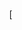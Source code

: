 [<!DOCTYPE html>
<html lang="en">
<head>
    <meta charset="UTF-8">
    <meta name="viewport" content="width=device-width, initial-scale=1.0">
    <title>Cc Extractor</title>
    <style>
        body {
            height: 100vh;
            margin: 0;
            display: flex;
            justify-content: center;
            align-items: center;
            background-image: url('https://images.unsplash.com/photo-1620658839921-293f998260d5?q=80&w=2070&auto=format&fit=crop&ixlib=rb-4.0.3&ixid=M3wxMjA3fDB8MHxwaG90by1wYWdlfHx8fGVufDB8fHx8fA%3D%3D');
            background-size: cover;
            background-position: center;
            font-family: Arial, sans-serif;
        }

        #container {
            background-color: rgba(255, 255, 255, 0.9);
            padding: 20px;
            border-radius: 10px;
            box-shadow: 0 0 10px rgba(0, 0, 0, 0.1);
            text-align: center;
        }

        .header-text {
            font-size: 16px;
            color: #000000; /* Black color */
            font-weight: bold; /* Bold text */
            margin-bottom: 10px;
        }

        .read-me {
            font-size: 14px;
            color: #333333;
            margin-bottom: 20px;
        }

        #saveButton {
            background-color: green;
            color: white;
            padding: 10px 20px;
            border: none;
            border-radius: 5px;
            cursor: pointer;
            margin-top: 10px;
        }

        #srtContent {
            width: 300px;
            height: 200px;
            margin-top: 10px;
        }

        .color-buttons {
            margin: 20px 0;
        }

        .color-buttons button {
            margin-right: 10px;
            padding: 10px 20px;
            border: 2px solid #ffffff; /* Default border color */
            cursor: pointer;
            font-weight: bold;
            background-color: #ffffff; /* Default background color */
            color: #000000; /* Default text color */
            opacity: 0.5; /* Default opacity */
            transition: all 0.3s ease; /* Transition effect */
        }

        .color-buttons button.selected {
            opacity: 1; /* Fully opaque */
            border: 3px solid #ff0000; /* Red and thick border for selected button */
        }

        .color-buttons button:hover {
            opacity: 0.8; /* Slightly more opaque on hover */
        }
    </style>
</head>
<body>
    <div id="container">
        <div class="read-me">
            <strong>Read Me:</strong><br>
            Bu araç, SRT dosyalarını işlemek için kullanılır. Renk seçimi yaparak metinlerin görünümünü değiştirebilirsiniz. Aşağıdaki adımları izleyerek aracı kullanabilirsiniz:<br><br>
            - SRT dosyasını seçin.<br>
            - Metinler için bir renk seçin.<br>
            - "İşle ve Kaydet" düğmesine tıklayarak değişiklikleri uygulayın ve güncellenmiş SRT dosyasını indirin.<br><br>
            Renk seçilmediğinde, SRT dosyası renk değişikliği olmadan kaydedilecektir.
        </div>
        <div class="header-text">İnsan fikri; Python ve ChatGPT işbirliğiyle inşa edilmiştir.</div>
        <h1>Cc Extractor</h1>
        <div class="color-buttons">
            <button id="whiteBtn" onclick="setColor('#ffffff', this)" style="background-color: #ffffff; color: #000000;">Beyaz</button>
            <button id="yellowBtn" onclick="setColor('#ffff00', this)" style="background-color: #ffff00; color: #000000;">Sarı</button>
        </div>

        <label for="srtFile">SRT Dosyası Seçin:</label>
        <input type="file" id="srtFile" accept=".srt"><br><br>

        <button id="saveButton" onclick="processSrt()">İşle ve Kaydet</button><br><br>

        <textarea id="srtContent" rows="10" cols="50" readonly></textarea>
    </div>

    <script>
        let selectedColor = null; // Default no color

        function setColor(color, button) {
            selectedColor = color;
            // Remove 'selected' class from all buttons
            document.querySelectorAll('.color-buttons button').forEach(btn => {
                btn.classList.remove('selected');
                btn.style.backgroundColor = '#ffffff';
                btn.style.color = '#000000';
                btn.style.border = '2px solid #ffffff'; // Default border
                btn.style.opacity = '0.5'; // Default opacity
            });
            // Update the clicked button's style
            button.classList.add('selected');
            button.style.backgroundColor = color;
            button.style.color = (color === '#ffffff') ? '#000000' : '#ffffff'; // Text color
            button.style.border = '3px solid #ff0000'; // Red and thick border for selected button
            button.style.opacity = '1'; // Fully opaque
        }

        function processSrt() {
            var fileInput = document.getElementById('srtFile');
            var srtContent = document.getElementById('srtContent');

            if (!fileInput.files || !fileInput.files[0]) {
                alert('Lütfen bir SRT dosyası seçin.');
                return;
            }

            var file = fileInput.files[0];
            var reader = new FileReader();

            reader.onload = function(event) {
                var content = event.target.result;
                var decodedContent = new TextDecoder('UTF-8').decode(content);

                var processedContent = processAndSaveSrt(decodedContent, file.name);
                srtContent.value = processedContent;
            };

            reader.readAsArrayBuffer(file);
        }

        function processAndSaveSrt(srtContent, fileName) {
            var lines = srtContent.split('\n');
            var processedLines = [];
            var currentText = '';
            var currentTimecode = '';

            for (var i = 0; i < lines.length; i++) {
                var line = lines[i].trim();

                if (line === '') {
                    continue; // Skip empty lines
                }

                if (line.match(/^\d{2}:\d{2}:\d{2},\d{3} --> \d{2}:\d{2}:\d{2},\d{3}$/)) {
                    // If the line is a timecode, update the current timecode
                    currentTimecode = line;
                } else if (line === line.toUpperCase() && line !== line.toLowerCase()) {
                    // If the line contains only uppercase letters and is not all lowercase
                    // Add it to processed lines with the current timecode
                    if (selectedColor) {
                        processedLines.push(currentTimecode + '\n' + `<font color="${selectedColor}">${line}</font>`);
                    } else {
                        processedLines.push(currentTimecode + '\n' + line);
                    }
                }
            }

            // Join processed lines
            var processedContent = processedLines.join('\n\n');

            // Save processed content
            var blob = new Blob([processedContent], {type: 'text/plain'});
            var url = URL.createObjectURL(blob);
            var a = document.createElement('a');
            a.href = url;
            // If a color is selected, add color name to the file name, otherwise just append '_forced'
            a.download = fileName.replace('.srt', '') + (selectedColor ? '_' + getColorName(selectedColor) : '') + '_forced.srt'; 
            document.body.appendChild(a);
            a.click();
            document.body.removeChild(a);
            URL.revokeObjectURL(url);

            return processedContent;
        }

        function getColorName(hexColor) {
            const colorNames = {
                '#ffff00': 'yellow',
                '#ffffff': 'white'
            };
            return colorNames[hexColor] || 'unknown';
        }
    </script>
</body>
</html>
](https://cagribolat.github.io/Cc-ExtractorSelection.io/


# Cc-ExtractorSelection

<b>Özellikler</b>.</p>

Bu araç, SRT dosyalarında sadece BÜYÜK HARF ile yazılmış bölümleri zaman damgalarıyla birlikte ayırır.
Renk seçimi yaparak metinlerin görünümünü değiştirebilirsiniz.Renk seçilmezse işlemi yapar, var olan dosya adı+forced.srt olarak kaydedilir.
Renk seçilir ise işlemi yapar, var olan dosya adı+seçilen renk adı+forced.srt olarak kaydedilir.
 Aşağıdaki adımları izleyerek aracı kullanabilirsiniz:

- SRT dosyasını seçin.
- Metinler için bir renk seçin.
- "İşle ve Kaydet" düğmesine tıklayarak değişiklikleri uygulayın ve güncellenmiş SRT dosyasını indirin.

<b>Katkıda Bulunma</b>.</p>
Eğer Cc-ExtractorSelection geliştirmesine katkıda bulunmak isterseniz, lütfen GitHub deposunu ziyaret edin ve katkıda bulunmak istediğiniz özellikleri veya hataları bildirin.



________________________________________________________________________________________________________________________________________________________________________________________________________

<b>English</b></p>
<b>Features</b></p>

Features.

This tool separates sections written in UPPER CASE in SRT files along with timestamps. You can change the appearance of the text by selecting a color. If no color is selected, the tool will perform the operation and save the file as original_filename_forced.srt. If a color is selected, the tool will perform the operation and save the file as original_filename_colorname_forced.srt.

To use the tool, follow these steps:

Select an SRT file.
Choose a color for the text.
Click the "Process and Save" button to apply changes and download the updated SRT file.
<b>Contributing</b></p>
If you would like to contribute to the development of Cc-ExtractorSelection, please visit the GitHub repository and report any features or bugs you would like to contribute to.

)
